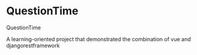 # QuestionTime
 QuestionTime

A learning-oriented project that demonstrated the combination of vue and djangorestframework

